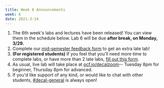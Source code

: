 ```yaml
---
title: Week 6 Announcements
week: 6
date: 2021-3-14
---
```


1. The 6th week's labs and lectures have been released! You can view them in the schedule below. Lab 6 will be due **after break, on Monday, 3/29.**
1. Complete our [mid-semester feedback form](https://docs.google.com/forms/d/e/1FAIpQLScjlAHhGHTct9POMJKgcpcO9HsBhO1N1d5gr3CaCaXxBMz5Eg/viewform) to get an extra late lab!
1. **(For registered students)** If you feel that you'll need more time to complete labs, or have more than 2 late labs, [fill out this form](https://docs.google.com/forms/d/e/1FAIpQLSdyiHHotB8fQT2FoucwYqAGq3DkZ6rK4-0zUBMtBKGostob2w/viewform).
1. As usual, live lab will take place at [ocf.io/decalzoom](https://ocf.io/decalzoom)-- Tuesday 8pm for beginner, Thursday 8pm for advanced.
1. If you'd like support of any kind, or would like to chat with other students, [#decal-general](https://ocf.io/slack) is always open!
